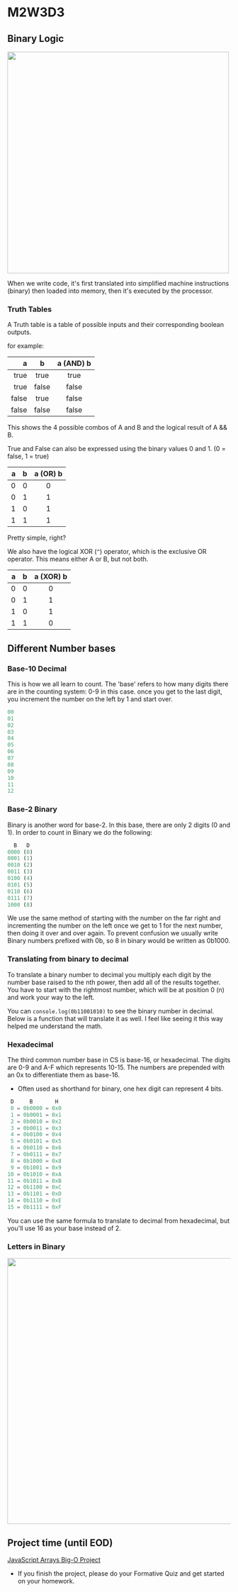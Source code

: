 # M2W3D3

## Binary Logic

<img src="https://i.ibb.co/sPqcd8D/control-Flow-Input-CPURAMOutput.png" ref='flow' width="500" />

When we write code, it's first translated into simplified machine instructions (binary) then loaded into memory, then it's executed by the processor.

### Truth Tables

A Truth table is a table of possible inputs and their corresponding boolean outputs.

for example:

| a | b | a (AND) b |
|------:|:------:|:------:|
| true | true | true |
| true | false | false |
| false | true | false |
| false | false | false |

This shows the 4 possible combos of A and B and the logical result of A && B.

True and False can also be expressed using the binary values 0 and 1. (0 = false, 1 = true)

| a | b | a (OR) b |
|------:|:------:|:------:|
| 0 | 0 | 0 |
| 0 | 1 | 1 |
| 1 | 0 | 1 |
| 1 | 1 | 1 |

Pretty simple, right?

We also have the logical XOR (`^`) operator, which is the exclusive OR operator. This means either A or B, but not both.

| a | b | a (XOR) b |
|------:|:------:|:------:|
| 0 | 0 | 0 |
| 0 | 1 | 1 |
| 1 | 0 | 1 |
| 1 | 1 | 0 |

## Different Number bases

### Base-10 Decimal

This is how we all learn to count. The 'base' refers to how many digits there are in the counting system: 0-9 in this case. once you get to the last digit, you increment the number on the left by 1 and start over.

```js
00
01
02
03
04
05
06
07
08
09
10
11
12
```

### Base-2 Binary

Binary is another word for base-2. In this base, there are only 2 digits (0 and 1). In order to count in Binary we do the following:

```js
  B   D
0000 (0)
0001 (1)
0010 (2)
0011 (3)
0100 (4)
0101 (5)
0110 (6)
0111 (7)
1000 (8)
```

We use the same method of starting with the number on the far right and incrementing the number on the left once we get to 1 for the next number, then doing it over and over again. To prevent confusion we usually write Binary numbers prefixed with 0b, so 8 in binary would be written as 0b1000.

### Translating from binary to decimal

To translate a binary number to decimal you multiply each digit by the number base raised to the nth power, then add all of the results together. You have to start with the rightmost number, which will be at position 0 (n) and work your way to the left.

You can `console.log(0b11001010)` to see the binary number in decimal. Below is a function that will translate it as well. I feel like seeing it this way helped me understand the math.

### Hexadecimal

The third common number base in CS is base-16, or hexadecimal. The digits are 0-9 and A-F which represents 10-15. The numbers are prepended with an 0x to differentiate them as base-16.

- Often used as shorthand for binary, one hex digit can represent 4 bits.

```js
 D     B       H
 0 = 0b0000 = 0x0
 1 = 0b0001 = 0x1
 2 = 0b0010 = 0x2
 3 = 0b0011 = 0x3
 4 = 0b0100 = 0x4
 5 = 0b0101 = 0x5
 6 = 0b0110 = 0x6
 7 = 0b0111 = 0x7
 8 = 0b1000 = 0x8
 9 = 0b1001 = 0x9
10 = 0b1010 = 0xA
11 = 0b1011 = 0xB
12 = 0b1100 = 0xC
13 = 0b1101 = 0xD
14 = 0b1110 = 0xE
15 = 0b1111 = 0xF
```

You can use the same formula to translate to decimal from hexadecimal, but you'll use 16 as your base instead of 2.

### Letters in Binary

<img src='https://i.ibb.co/PGySkMS/ASCIITable.png' ref ='letters in binary' width='600'>

## Project time (until EOD)

[JavaScript Arrays Big-O Project](https://open.appacademy.io/learn/js-py---pt-jun-2022-online/week-9---big-o/javascript-arrays-big-o-project)

- If you finish the project, please do your Formative Quiz and get started on your homework.
